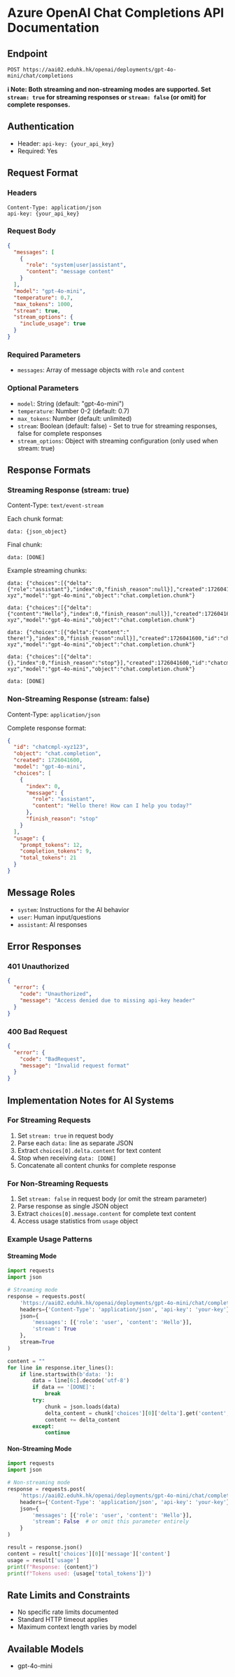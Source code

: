 # Azure OpenAI Chat Completions API Documentation

## Endpoint

```
POST https://aai02.eduhk.hk/openai/deployments/gpt-4o-mini/chat/completions
```

**ℹ️ Note: Both streaming and non-streaming modes are supported. Set `stream: true` for streaming responses or `stream: false` (or omit) for complete responses.**

## Authentication

- Header: `api-key: {your_api_key}`
- Required: Yes

## Request Format

### Headers

```
Content-Type: application/json
api-key: {your_api_key}
```

### Request Body

```json
{
  "messages": [
    {
      "role": "system|user|assistant",
      "content": "message content"
    }
  ],
  "model": "gpt-4o-mini",
  "temperature": 0.7,
  "max_tokens": 1000,
  "stream": true,
  "stream_options": {
    "include_usage": true
  }
}
```

### Required Parameters

- `messages`: Array of message objects with `role` and `content`

### Optional Parameters

- `model`: String (default: "gpt-4o-mini")
- `temperature`: Number 0-2 (default: 0.7)
- `max_tokens`: Number (default: unlimited)
- `stream`: Boolean (default: false) - Set to true for streaming responses, false for complete responses
- `stream_options`: Object with streaming configuration (only used when stream: true)

## Response Formats

### Streaming Response (stream: true)

Content-Type: `text/event-stream`

Each chunk format:

```
data: {json_object}

```

Final chunk:

```
data: [DONE]

```

Example streaming chunks:

```
data: {"choices":[{"delta":{"role":"assistant"},"index":0,"finish_reason":null}],"created":1726041600,"id":"chatcmpl-xyz","model":"gpt-4o-mini","object":"chat.completion.chunk"}

data: {"choices":[{"delta":{"content":"Hello"},"index":0,"finish_reason":null}],"created":1726041600,"id":"chatcmpl-xyz","model":"gpt-4o-mini","object":"chat.completion.chunk"}

data: {"choices":[{"delta":{"content":" there!"},"index":0,"finish_reason":null}],"created":1726041600,"id":"chatcmpl-xyz","model":"gpt-4o-mini","object":"chat.completion.chunk"}

data: {"choices":[{"delta":{},"index":0,"finish_reason":"stop"}],"created":1726041600,"id":"chatcmpl-xyz","model":"gpt-4o-mini","object":"chat.completion.chunk"}

data: [DONE]

```

### Non-Streaming Response (stream: false)

Content-Type: `application/json`

Complete response format:

```json
{
  "id": "chatcmpl-xyz123",
  "object": "chat.completion",
  "created": 1726041600,
  "model": "gpt-4o-mini",
  "choices": [
    {
      "index": 0,
      "message": {
        "role": "assistant",
        "content": "Hello there! How can I help you today?"
      },
      "finish_reason": "stop"
    }
  ],
  "usage": {
    "prompt_tokens": 12,
    "completion_tokens": 9,
    "total_tokens": 21
  }
}
```

## Message Roles

- `system`: Instructions for the AI behavior
- `user`: Human input/questions
- `assistant`: AI responses

## Error Responses

### 401 Unauthorized

```json
{
  "error": {
    "code": "Unauthorized",
    "message": "Access denied due to missing api-key header"
  }
}
```

### 400 Bad Request

```json
{
  "error": {
    "code": "BadRequest",
    "message": "Invalid request format"
  }
}
```

## Implementation Notes for AI Systems

### For Streaming Requests

1. Set `stream: true` in request body
2. Parse each `data:` line as separate JSON
3. Extract `choices[0].delta.content` for text content
4. Stop when receiving `data: [DONE]`
5. Concatenate all content chunks for complete response

### For Non-Streaming Requests

1. Set `stream: false` in request body (or omit the stream parameter)
2. Parse response as single JSON object
3. Extract `choices[0].message.content` for complete text content
4. Access usage statistics from `usage` object

### Example Usage Patterns

#### Streaming Mode

```python
import requests
import json

# Streaming mode
response = requests.post(
    'https://aai02.eduhk.hk/openai/deployments/gpt-4o-mini/chat/completions',
    headers={'Content-Type': 'application/json', 'api-key': 'your-key'},
    json={
        'messages': [{'role': 'user', 'content': 'Hello'}],
        'stream': True
    },
    stream=True
)

content = ""
for line in response.iter_lines():
    if line.startswith(b'data: '):
        data = line[6:].decode('utf-8')
        if data == '[DONE]':
            break
        try:
            chunk = json.loads(data)
            delta_content = chunk['choices'][0]['delta'].get('content', '')
            content += delta_content
        except:
            continue
```

#### Non-Streaming Mode

```python
import requests
import json

# Non-streaming mode
response = requests.post(
    'https://aai02.eduhk.hk/openai/deployments/gpt-4o-mini/chat/completions',
    headers={'Content-Type': 'application/json', 'api-key': 'your-key'},
    json={
        'messages': [{'role': 'user', 'content': 'Hello'}],
        'stream': False  # or omit this parameter entirely
    }
)

result = response.json()
content = result['choices'][0]['message']['content']
usage = result['usage']
print(f"Response: {content}")
print(f"Tokens used: {usage['total_tokens']}")
```

## Rate Limits and Constraints

- No specific rate limits documented
- Standard HTTP timeout applies
- Maximum context length varies by model

## Available Models

- gpt-4o-mini
